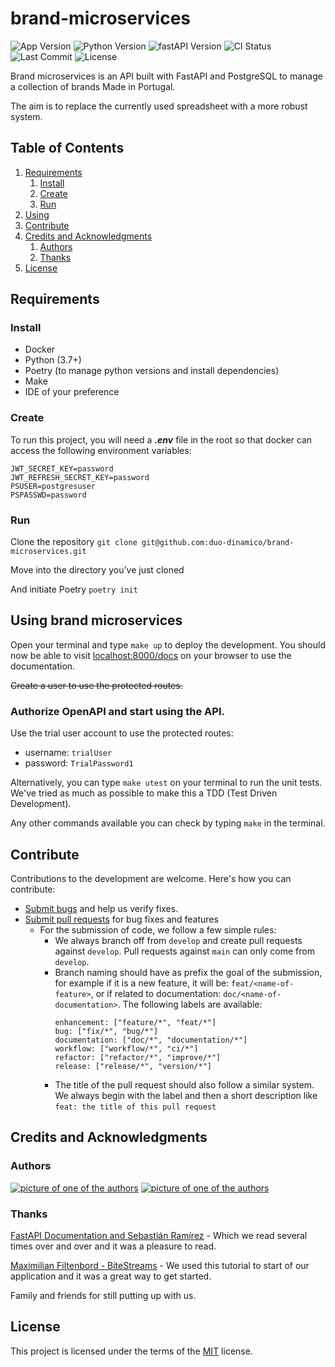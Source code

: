 # brand-microservices

![App Version](https://img.shields.io/github/v/tag/duo-dinamico/brand-microservices?label=API)
![Python Version](https://img.shields.io/badge/python-v3.11-blue)
![fastAPI Version](https://img.shields.io/badge/fastapi-v0.92.0-blue)
![CI Status](https://github.com/duo-dinamico/brand-microservices/actions/workflows/brand_ci.yml/badge.svg)
![Last Commit](https://img.shields.io/github/last-commit/duo-dinamico/brand-microservices)
![License](https://img.shields.io/github/license/duo-dinamico/brand-microservices)

Brand microservices is an API built with FastAPI and PostgreSQL to manage a collection of brands Made in Portugal.

The aim is to replace the currently used spreadsheet with a more robust system.

## Table of Contents

1. [Requirements](#requirements)
   1. [Install](#install)
   2. [Create](#create)
   3. [Run](#run)
2. [Using](#using-brand-microservices)
3. [Contribute](#contribute)
4. [Credits and Acknowledgments](#credits-and-acknowledgments)
   1. [Authors](#authors)
   2. [Thanks](#thanks)
5. [License](#license)

## Requirements

### Install

- Docker
- Python (3.7+)
- Poetry (to manage python versions and install dependencies)
- Make
- IDE of your preference

### Create

To run this project, you will need a **_.env_** file in the root so that docker can access the following environment variables:

```console
JWT_SECRET_KEY=password
JWT_REFRESH_SECRET_KEY=password
PSUSER=postgresuser
PSPASSWD=password
```

### Run

Clone the repository `git clone git@github.com:duo-dinamico/brand-microservices.git`

Move into the directory you've just cloned

And initiate Poetry `poetry init`

## Using brand microservices

Open your terminal and type `make up` to deploy the development.
You should now be able to visit [localhost:8000/docs](localhost:8000/docs) on your browser to use the documentation.

~~Create a user to use the protected routes.~~

### Authorize OpenAPI and start using the API.

Use the trial user account to use the protected routes:

- username: `trialUser`
- password: `TrialPassword1`

Alternatively, you can type `make utest` on your terminal to run the unit tests. We've tried as much as possible to make this a TDD (Test Driven Development).

Any other commands available you can check by typing `make` in the terminal.

## Contribute

Contributions to the development are welcome. Here's how you can contribute:

- [Submit bugs](https://github.com/duo-dinamico/brand-microservices/issues) and help us verify fixes.
- [Submit pull requests](https://github.com/duo-dinamico/brand-microservices/pulls) for bug fixes and features
  - For the submission of code, we follow a few simple rules:
    - We always branch off from `develop` and create pull requests against `develop`. Pull requests against `main` can only come from `develop`.
    - Branch naming should have as prefix the goal of the submission, for example if it is a new feature, it will be: `feat/<name-of-feature>`, or if related to documentation: `doc/<name-of-documentation>`. The following labels are available:
      ```
      enhancement: ["feature/*", "feat/*"]
      bug: ["fix/*", "bug/*"]
      documentation: ["doc/*", "documentation/*"]
      workflow: ["workflow/*", "ci/*"]
      refactor: ["refactor/*", "improve/*"]
      release: ["release/*", "version/*"]
      ```
    - The title of the pull request should also follow a similar system. We always begin with the label and then a short description like `feat: the title of this pull request`

## Credits and Acknowledgments

### Authors

[![picture of one of the authors](https://avatars.githubusercontent.com/u/16050048?s=50)](https://github.com/jcvsilva) [![picture of one of the authors](https://avatars.githubusercontent.com/u/67010899?s=50)](https://github.com/joaojesus81)

### Thanks

[FastAPI Documentation and Sebastián Ramírez](https://fastapi.tiangolo.com/) - Which we read several times over and over and it was a pleasure to read.

[Maximilian Filtenbord - BiteStreams](https://bitestreams.com/blog/fastapi_template/) - We used this tutorial to start of our application and it was a great way to get started.

Family and friends for still putting up with us.

## License

This project is licensed under the terms of the [MIT](LICENSE) license.
